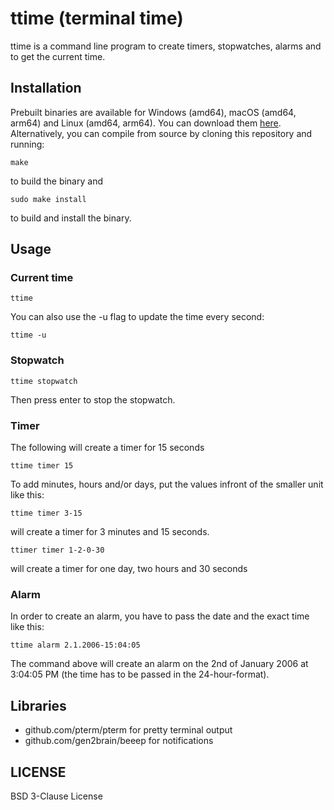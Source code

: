 # ttime (terminal time)

ttime is a command line program to create timers, stopwatches, alarms
and to get the current time.

## Installation

Prebuilt binaries are available for Windows (amd64), macOS (amd64, arm64) and Linux (amd64, arm64).
You can download them [here](https://github.com/Palexer/ttime/releases).
Alternatively, you can compile from source by cloning this repository and running:

```
make
```
to build the binary and 

```
sudo make install
```

to build and install the binary.

## Usage

### Current time

```
ttime
```

You can also use the -u flag to update the time every second:

```
ttime -u
```

### Stopwatch

```
ttime stopwatch
```

Then press enter to stop the stopwatch.

### Timer

The following will create a timer for 15 seconds

```
ttime timer 15
```

To add minutes, hours and/or days, put the values infront of the smaller unit like this:

```
ttime timer 3-15
```
will create a timer for 3 minutes and 15 seconds.

```
ttimer timer 1-2-0-30
```
will create a timer for one day, two hours and 30 seconds

### Alarm

In order to create an alarm, you have to pass the date and the exact time like this:

```
ttime alarm 2.1.2006-15:04:05
```

The command above will create an alarm on the 2nd of January 2006 at 3:04:05 PM
(the time has to be passed in the 24-hour-format).


## Libraries

- github.com/pterm/pterm for pretty terminal output
- github.com/gen2brain/beeep for notifications

## LICENSE

BSD 3-Clause License
